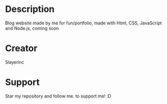# Description
Blog website made by me for fun/portfolio, made with Html, CSS, JavaScript and Node.js, coming soon

# Creator
Slayerinc

# Support 
Star my repository and follow me. to support me! :D
